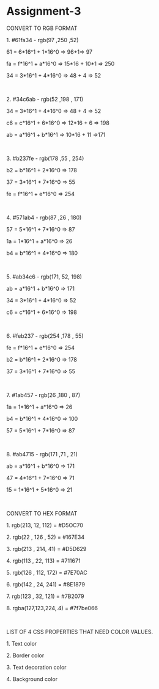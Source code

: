 # Assignment-3

<!DOCTYPE html>
<html>
<body>



<h0><p>CONVERT TO RGB FORMAT </p></h0>
<p>1. #61fa34 - rgb(97 ,250 ,52)</p>
<p>61 = 6*16^1 + 1*16^0 => 96+1=> 97</p>
<p>fa = f*16^1 + a*16^0 => 15*16 + 10*1 => 250</p>
<p>34 = 3*16^1 + 4*16^0 => 48 + 4 => 52</p>

<br>

<p>2. #34c6ab - rgb(52 ,198 , 171)</p>
<p>34 = 3*16^1 + 4*16^0 => 48 + 4 => 52</p>
<p>c6 = c*16^1 + 6*16^0 => 12*16 + 6 => 198</p>
<p>ab = a*16^1 + b*16^1 => 10*16 + 11 =>171</p>

<br>

<p>3. #b237fe - rgb(178 ,55 , 254)</p>
<p>b2 = b*16^1 + 2*16^0 => 178</p>
<p>37 = 3*16^1 + 7*16^0 => 55</p>
<p>fe = f*16^1 + e*16^0 => 254</p>

<br>

<p>4. #571ab4 - rgb(87 ,26 , 180)</p>
<p>57 = 5*16^1 + 7*16^0 => 87</p>
<p>1a = 1*16^1 + a*16^0 => 26</p>
<p>b4 = b*16^1 + 4*16^0 => 180</p>

<br>

<p>5. #ab34c6 - rgb(171, 52, 198)</p>
<p>ab = a*16^1 + b*16^0 => 171</p>
<p>34 = 3*16^1 + 4*16^0 => 52</p>
<P>c6 = c*16^1 + 6*16^0 => 198</p>

<br>

<p>6. #feb237 - rgb(254 ,178 , 55)</p>
<p>fe = f*16^1 + e*16^0 => 254</p>
<p>b2 = b*16^1 + 2*16^0 => 178</p>
<p>37 = 3*16^1 + 7*16^0 => 55</p>

<br>

<p>7. #1ab457 - rgb(26 ,180 , 87)</p>
<p>1a = 1*16^1 + a*16^0 => 26</p>
<p>b4 = b*16^1 + 4*16^0 => 100</p>
<p>57 = 5*16^1 + 7*16^0 => 87</p>

<br>

<p>8. #ab4715 - rgb(171 ,71 , 21)</p>
<p>ab = a*16^1 + b*16^0 => 171</p>
<p>47 = 4*16^1 + 7*16^0 => 71</p>
<p>15 = 1*16^1 + 5*16^0 => 21</p>

<br>

<h0><p>CONVERT TO HEX FORMAT </p></h0>
<p>1. rgb(213, 12, 112) = #D5OC70</p>
<p>2. rgb(22 , 126 , 52) = #167E34</p>
<p>3. rgb(213 , 214, 41) = #D5D629</p>
<p>4. rgb(113 , 22, 113) = #711671</p>
<p>5. rgb(126 , 112, 172) = #7E70AC</p>
<p>6. rgb(142 , 24, 241) = #8E1879</p>
<p>7. rgb(123 , 32, 121) = #7B2079</p>
<p>8. rgba(127,123,224,.4) = #7f7be066</p>

<br>

<h0><p>LIST OF 4 CSS PROPERTIES THAT NEED COLOR VALUES. </p></h0>
<p>1. Text color</p>
<p>2. Border color</p>
<p>3. Text decoration color</p>
<p>4. Background color</p>




 
 
      
		
	
 
	

</body>
</html>

